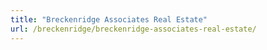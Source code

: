 ```yaml
---
title: "Breckenridge Associates Real Estate"
url: /breckenridge/breckenridge-associates-real-estate/
---
```

